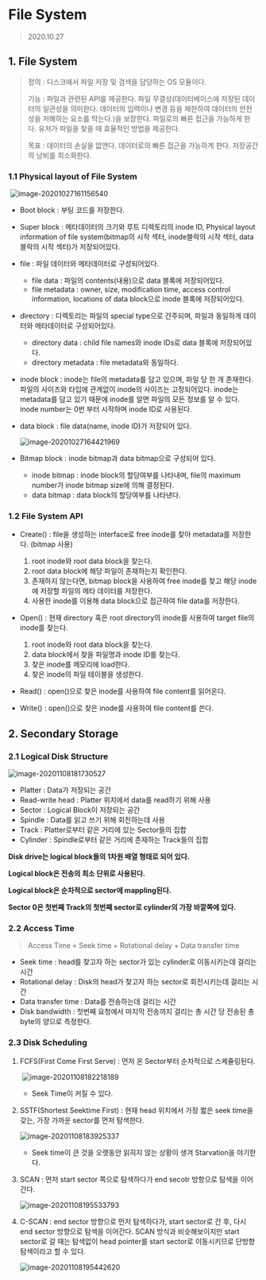 # File System

> 2020.10.27



## 1. File System

> 정의 : 디스크에서 파일 저장 및 검색을 담당하는 OS 모듈이다.
>
> 기능 : 파일과 관련된 API를 제공한다. 파일 무결성(데이터베이스에 저장된 데이터의 일관성을 의미한다. 데이터의 입력이나 변경 등을 제한하여 데이터의 안전성을 저해하는 요소를 막는다.)을 보장한다. 파일로의 빠른 접근을 가능하게 한다. 유저가 파일을 찾을 때 효율적인 방법을 제공한다.
>
> 목표 : 데이터의 손실을 없앤다. 데이터로의 빠른 접근을 가능하게 한다. 저장공간의 낭비를 최소화한다.



### 1.1 Physical layout of File System

​	![image-20201027161156540](./img/FileSystem.jpg)

- Boot block : 부팅 코드를 저장한다.
- Super block : 메타데이터의 크기와 루트 디렉토리의 inode ID, Physical layout information of file system(bitmap의 시작 섹터, inode블락의 시작 섹터, data 블락의 시작 섹터)가 저장되어있다. 

- file : 파일 데이터와 메타데이터로 구성되어있다.
  - file data : 파일의 contents(내용)으로 data 블록에 저장되어있다.
  - file metadata : owner, size, modification time, access control information, locations of data block으로 inode 블록에 저장되어있다.
- directory : 디렉토리는 파일의 special type으로 간주되며, 파일과 동일하게 데이터와 메타데이터로 구성되어있다.
  - directory data : child file names와 inode IDs로 data 블록에 저장되어있다.
  - directory metadata : file metadata와 동일하다.

- inode block : inode는 file의 metadata를 담고 있으며, 파일 당 한 개 존재한다. 파일의 사이즈와 타입에 관계없이 inode의 사이즈는 고정되어있다. inode는 metadata를 담고 있기 때문에 inode를 알면 파일의 모든 정보를 알 수 있다. inode number는 0번 부터 시작하며 inode ID로 사용된다.

- data block : file data(name, inode ID)가 저장되어 있다.

  ![image-20201027164421969](./img/inode.jpg)

- Bitmap block : inode bitmap과 data bitmap으로 구성되어 있다.
  - inode bitmap : inode block의 할당여부를 나타내며, file의 maximum number가 inode bitmap size에 의해 결정된다.
  - data bitmap : data block의 할당여부를 나타낸다.



### 1.2 File System API

- Create() : file을 생성하는 interface로 free inode를 찾아 metadata를 저장한다. (bitmap 사용)
  1. root inode와  root data block을 찾는다.
  2. root data block에 해당 파일이 존재하는지 확인한다.
  3. 존재하지 않는다면, bitmap block을 사용하여 free inode를 찾고 해당 inode에 저장할 파일의 메타 데이터를 저장한다.
  4. 사용한 inode를 이용해 data block으로 접근하여 file data를 저장한다.
- Open() : 현재 directory 혹은 root directory의 inode를 사용하여 target file의 inode를 찾는다.
  1. root inode와  root data block을 찾는다.
  2. data block에서 찾을 파일명과 inode ID를 찾는다.
  3. 찾은 inode를 메모리에 load한다.
  4. 찾은 inode의 파일 테이블을 생성한다.
- Read() : open()으로 찾은 inode를 사용하여 file content를 읽어온다.

- Write() : open()으로 찾은 inode를 사용하여 file content를 쓴다.



##  2. Secondary Storage



### 2.1 Logical Disk Structure

![image-20201108181730527](./img/DiskStructure.png)

- Platter : Data가 저장되는 공간
- Read-write head : Platter 위치에서 data를 read하기 위해 사용
- Sector : Logical Block이 저장되는 공간
- Spindle : Data를 읽고 쓰기 위해 회전하는데 사용
- Track : Platter로부터 같은 거리에 있는 Sector들의 집합
- Cylinder : Spindle로부터 같은 거리에 존재하는 Track들의 집합



**Disk drive는 logical block들의 1차원 배열 형태로 되어 있다.**

**Logical block은 전송의 최소 단위로 사용된다.**

**Logical block은 순차적으로 sector에 mappling된다.**

**Sector 0은 첫번째 Track의 첫번째 sector로 cylinder의 가장 바깥쪽에 있다.**



### 2.2 Access Time

> Access Time = Seek time + Rotational delay + Data transfer time

- Seek time : head를 찾고자 하는 sector가 있는 cylinder로 이동시키는데 걸리는 시간
- Rotational delay : Disk의 head가 찾고자 하는 sector로 회전시키는데 걸리는 시간
- Data transfer time : Data를 전송하는데 걸리는 시간
- Disk bandwidth : 첫번째 요청에서 마지막 전송까지 걸리는 총 시간 당 전송된 총 byte의 양으로 측정한다.



### 2.3 Disk Scheduling

1. FCFS(First Come First Serve) : 먼저 온 Sector부터 순차적으로 스케쥴링된다.

   ​	![image-20201108182218189](./img/DiskFCFS.png)

   - Seek Time이 커질 수 있다.



2. SSTF(Shortest Seektime First) : 현재 head 위치에서 가장 짧은 seek time을 갖는, 가장 가까운 sector를 먼저 탐색한다.

   ![image-20201108183925337](./img/SSTF.png)

   - Seek time이 큰 것을 오랫동안 읽히지 않는 상황이 생겨 Starvation을 야기한다.



3. SCAN : 먼저 start sector 쪽으로 탐색하다가 end secotr 방항으로 탐색을 이어간다.

   ![image-20201108195533793](./img/SCAN.png)

4. C-SCAN : end sector 방향으로 먼저 탐색하다가, start sector로 간 후, 다시 end sector 방향으로 탐색을 이어간다. SCAN 방식과 비슷해보이지만 start sector로 갈 때는 탐색없이 head pointer를 start sector로 이동시키므로 단방향 탐색이라고 할 수 있다.

   ![image-20201108195442620](./img/C-SNAN.png)